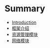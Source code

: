 # Summary

* [Introduction](README.md)
* [框架介绍](chapter1.md)
* [资源管理模块](resource.md)
* [网络模块](net.md)

